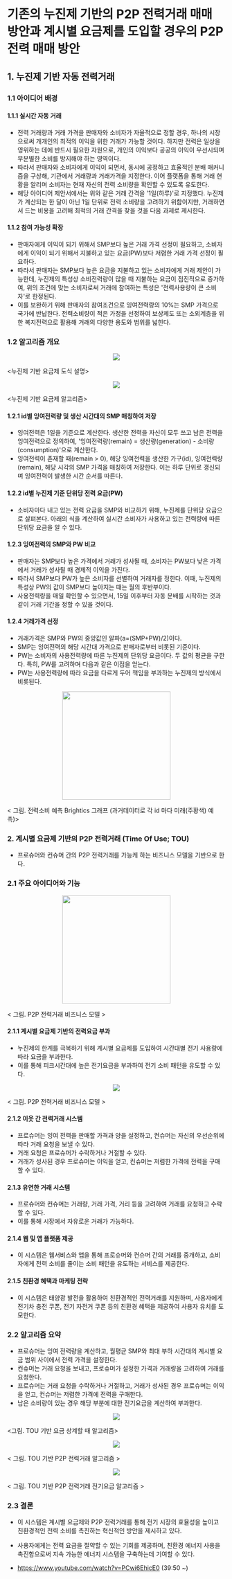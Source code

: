 # 기존의 누진제 기반의 P2P 전력거래 매매 방안과 계시별 요금제를 도입할 경우의 P2P 전력 매매 방안

## 1. 누진제 기반 자동 전력거래
### 1.1 아이디어 배경

#### 1.1.1 실시간 자동 거래
- 전력 거래량과 거래 가격을 판매자와 소비자가 자율적으로 정할 경우, 하나의 시장으로써 개개인의 최적의 이익을 위한 거래가 가능할 것이다. 하지만 전력은 일상을 영위하는 데에 반드시 필요한 자원으로, 개인의 이익보다 공공의 이익이 우선시되며 무분별한 소비를 방지해야 하는 영역이다.
- 따라서 판매자와 소비자에게 이익이 되면서, 동시에 공정하고 효율적인 분배 매커니즘을 구상해, 기관에서 거래량과 거래가격을 지정한다. 이어 플랫폼을 통해 거래 현황을 알리며 소비자는 현재 자신의 전력 소비량을 확인할 수 있도록 유도한다.
- 해당 아이디어 제안서에서는 위와 같은 거래 간격을 '1일(하루)'로 지정했다. 누진제가 계산되는 한 달이 아닌 1일 단위로 전력 소비량을 고려하기 위함이지만, 거래하면서 드는 비용을 고려해 최적의 거래 간격을 찾을 것을 다음 과제로 제시한다.

#### 1.1.2 참여 가능성 확장
- 판매자에게 이익이 되기 위해서 SMP보다 높은 거래 가격 선정이 필요하고, 소비자에게 이익이 되기 위해서 지불하고 있는 요금(PW)보다 저렴한 거래 가격 선정이 필요하다.
- 따라서 판매자는 SMP보다 높은 요금을 지불하고 있는 소비자에게 거래 제안이 가능한데, 누진제의 특성상 소비전력량이 많을 때 지불하는 요금이 점진적으로 증가하여, 위의 조건에 맞는 소비자로써 거래에 참여하는 특성은 '전력사용량이 큰 소비자'로 한정된다.
- 이를 보완하기 위해 판매자의 참여조건으로 잉여전력량의 10%는 SMP 가격으로 국가에 반납한다. 전력소비량이 적은 가정을 선정하여 보상제도 또는 소외계층을 위한 복지전력으로 활용해 거래의 다양한 용도와 범위를 넓힌다.

### 1.2 알고리즘 개요
<p align="center">
 <img src="https://github.com/rootofdata/SDS-Brightics/assets/86711374/af5fdc8f-d144-45c9-94a6-1c445396e562">
</p> 
<누진제 기반 요금제 도식 설명>
<p align="center">
 <img src="https://github.com/rootofdata/SDS-Brightics/assets/86711374/c47b8419-03be-4415-87f4-9beb6e1d1e3f">
</p> 
<누진제 기반 요금제 알고리즘>

#### 1.2.1 id별 잉여전력량 및 생산 시간대의 SMP 매칭하여 저장
- 잉여전력은 1일을 기준으로 계산한다. 생산한 전력을 자신이 모두 쓰고 남은 전력을 잉여전력으로 정의하여, '잉여전력량(remain) = 생산량(generation) - 소비량(consumption)'으로 계산한다. 
- 잉여전력이 존재할 때(remain > 0), 해당 잉여전력을 생산한 가구(id), 잉여전력량(remain), 해당 시각의 SMP 가격을 매칭하여 저장한다. 이는 하루 단위로 갱신되며 잉여전력이 발생한 시간 순서를 따른다.

#### 1.2.2 id별 누진제 기준 단위당 전력 요금(PW)
- 소비자마다 내고 있는 전력 요금을 SMP와 비교하기 위해, 누진제를 단위당 요금으로 살펴본다. 아래의 식을 계산하여 실시간 소비자가 사용하고 있는 전력량에 따른 단위당 요금을 알 수 있다.

#### 1.2.3 잉여전력의 SMP와 PW 비교
- 판매자는 SMP보다 높은 가격에서 거래가 성사될 때, 소비자는 PW보다 낮은 가격에서 거래가 성사될 때 경제적 이익을 가진다.
- 따라서 SMP보다 PW가 높은 소비자를 선별하여 거래자를 정한다. 이때, 누진제의 특성상 PW의 값이 SMP보다 높아지는 때는 월의 후반부이다.
- 사용전력량을 매일 확인할 수 있으면서, 15일 이후부터 자동 분배를 시작하는 것과 같이 거래 기간을 정할 수 있을 것이다.

#### 1.2.4 거래가격 선정
- 거래가격은 SMP와 PW의 중앙값인 알파(a=(SMP+PW)/2)이다.
- SMP는 잉여전력의 해당 시간대 가격으로 판매자로부터 비롯된 기준이다.
- PW는 소비자의 사용전력량에 따른 누진제의 단위당 요금이다. 두 값의 평균을 구한다. 특히, PW를 고려하며 다음과 같은 이점을 얻는다.
- PW는 사용전력량에 따라 요금을 다르게 두어 책임을 부과하는 누진제의 방식에서 비롯된다.

<p align="center">
 <img src="https://github.com/rootofdata/SDS-Brightics/assets/86711374/4fca742d-8ebe-41a4-a049-8339c9d47d58",width="500" height="250/">
</p> 
< 그림. 전력소비 예측 Brightics 그래프 (과거데이터로 각 id 마다 미래(주황색) 예측)>

### 2. 계시별 요금제 기반의 P2P 전력거래 (Time Of Use; TOU)

- 프로슈머와 컨슈머 간의 P2P 전력거래를 가능케 하는 비즈니스 모델을 기반으로 한다.

### 2.1 주요 아이디어와 기능
<p align="center">
 <img src="https://github.com/rootofdata/SDS-Brightics/assets/86711374/86ac5fc9-b63d-4d34-bd1d-47340660889a",width="500" height="250/">
</p> 
< 그림. P2P 전력거래 비즈니스 모델 >

#### 2.1.1 계시별 요금제 기반의 전력요금 부과
- 누진제의 한계를 극복하기 위해 계시별 요금제를 도입하여 시간대별 전기 사용량에 따라 요금을 부과한다.
- 이를 통해 피크시간대에 높은 전기요금을 부과하여 전기 소비 패턴을 유도할 수 있다.
<p align="center">
 <img src="https://github.com/rootofdata/SDS-Brightics/assets/86711374/8ff8b3fe-99b8-4e52-8bdd-a59bf0c25338">
</p> 
< 그림. P2P 전력거래 비즈니스 모델 >

#### 2.1.2 이웃 간 전력거래 시스템
- 프로슈머는 잉여 전력을 판매할 가격과 양을 설정하고, 컨슈머는 자신의 우선순위에 따라 거래 요청을 보낼 수 있다.
- 거래 요청은 프로슈머가 수락하거나 거절할 수 있다.
- 거래가 성사된 경우 프로슈머는 이익을 얻고, 컨슈머는 저렴한 가격에 전력을 구매할 수 있다.

#### 2.1.3 유연한 거래 시스템
- 프로슈머와 컨슈머는 거래량, 거래 가격, 거리 등을 고려하여 거래를 요청하고 수락할 수 있다.
- 이를 통해 시장에서 자유로운 거래가 가능하다.

#### 2.1.4 웹 및 앱 플랫폼 제공
- 이 시스템은 웹서비스와 앱을 통해 프로슈머와 컨슈머 간의 거래를 중개하고, 소비자에게 전력 소비를 줄이는 소비 패턴을 유도하는 서비스를 제공한다.

#### 2.1.5 친환경 혜택과 마케팅 전략
- 이 시스템은 태양광 발전을 활용하여 친환경적인 전력거래를 지원하며, 사용자에게 전기차 충전 쿠폰, 전기 자전거 쿠폰 등의 친환경 혜택을 제공하여 사용자 유치를 도모한다.

### 2.2 알고리즘 요약
- 프로슈머는 잉여 전력량을 계산하고, 월평균 SMP와 최대 부하 시간대의 계시별 요금 범위 사이에서 전력 가격을 설정한다.
- 컨슈머는 거래 요청을 보내고, 프로슈머가 설정한 가격과 거래량을 고려하여 거래를 요청한다.
- 프로슈머는 거래 요청을 수락하거나 거절하고, 거래가 성사된 경우 프로슈머는 이익을 얻고, 컨슈머는 저렴한 가격에 전력을 구매한다.
- 남은 소비량이 있는 경우 해당 부분에 대한 전기요금을 계산하여 부과한다.
<p align="center">
 <img src="https://github.com/rootofdata/SDS-Brightics/assets/86711374/bf3c3dbb-007b-4c0f-9fad-34e45c7c92e3">
</p> 
<그림. TOU 기반 요금 상계할 때 알고리즘>
<p align="center">
 <img src="https://github.com/rootofdata/SDS-Brightics/assets/86711374/3c01cd8b-ed6f-4734-8ef1-f96a5dfae86e">
</p> 
< 그림. TOU 기반 P2P 전력거래 알고리즘 >
<p align="center">
 <img src="https://github.com/rootofdata/SDS-Brightics/assets/86711374/1f4aba28-7043-4172-bcd0-96f45a872da9">
</p> 
< 그림. TOU 기반 P2P 전력거래 전기요금 알고리즘 >
 
### 2.3 결론
- 이 시스템은 계시별 요금제와 P2P 전력거래를 통해 전기 시장의 효율성을 높이고 친환경적인 전력 소비를 촉진하는 혁신적인 방안을 제시하고 있다.  
- 사용자에게는 전력 요금을 절약할 수 있는 기회를 제공하며, 친환경 에너지 사용을 촉진함으로써 지속 가능한 에너지 시스템을 구축하는데 기여할 수 있다.  
  
- https://www.youtube.com/watch?v=PCwi6EhicE0 (39:50 ~)  
